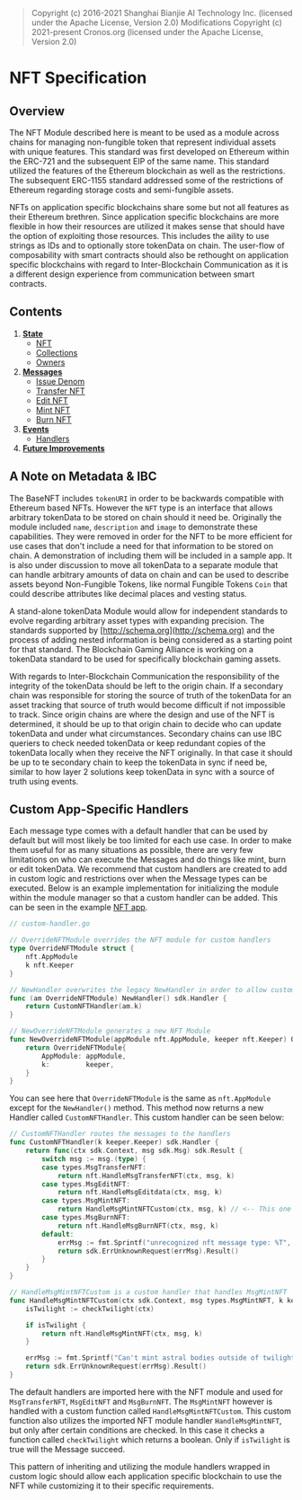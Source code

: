 <!--
order: 0
title: NFT Overview
parent:
  title: "NFT"
-->

> Copyright (c) 2016-2021 Shanghai Bianjie AI Technology Inc. (licensed under the Apache License, Version 2.0)
> Modifications Copyright (c) 2021-present Cronos.org (licensed under the Apache License, Version 2.0)

# NFT Specification

## Overview

The NFT Module described here is meant to be used as a module across chains for managing non-fungible token that represent individual assets with unique features. This standard was first developed on Ethereum within the ERC-721 and the subsequent EIP of the same name. This standard utilized the features of the Ethereum blockchain as well as the restrictions. The subsequent ERC-1155 standard addressed some of the restrictions of Ethereum regarding storage costs and semi-fungible assets.

NFTs on application specific blockchains share some but not all features as their Ethereum brethren. Since application specific blockchains are more flexible in how their resources are utilized it makes sense that should have the option of exploiting those resources. This includes the aility to use strings as IDs and to optionally store tokenData on chain. The user-flow of composability with smart contracts should also be rethought on application specific blockchains with regard to Inter-Blockchain Communication as it is a different design experience from communication between smart contracts.

## Contents

1. **[State](./01_state.md)**
   - [NFT](./01_state.md#nft)
   - [Collections](./01_state.md#collections)
   - [Owners](./01_state.md#owners)
1. **[Messages](./02_messages.md)**
   - [Issue Denom](./02_messages.md#msgissuedenom)
   - [Transfer NFT](./02_messages.md#msgtransfernft)
   - [Edit NFT](./02_messages.md#msgtransfernft)
   - [Mint NFT](./02_messages.md#msgmintnft)
   - [Burn NFT](./02_messages.md#msgburnnft)
1. **[Events](./03_events.md)**
   - [Handlers](03_events.md#handlers)
1. **[Future Improvements](./04_future_improvements.md)**

## A Note on Metadata & IBC

The BaseNFT includes `tokenURI` in order to be backwards compatible with Ethereum based NFTs. However the `NFT` type is an interface that allows arbitrary tokenData to be stored on chain should it need be. Originally the module included `name`, `description` and `image` to demonstrate these capabilities. They were removed in order for the NFT to be more efficient for use cases that don't include a need for that information to be stored on chain. A demonstration of including them will be included in a sample app. It is also under discussion to move all tokenData to a separate module that can handle arbitrary amounts of data on chain and can be used to describe assets beyond Non-Fungible Tokens, like normal Fungible Tokens `Coin` that could describe attributes like decimal places and vesting status.

A stand-alone tokenData Module would allow for independent standards to evolve regarding arbitrary asset types with expanding precision. The standards supported by [http://schema.org](http://schema.org) and the process of adding nested information is being considered as a starting point for that standard. The Blockchain Gaming Alliance is working on a tokenData standard to be used for specifically blockchain gaming assets.

With regards to Inter-Blockchain Communication the responsibility of the integrity of the tokenData should be left to the origin chain. If a secondary chain was responsible for storing the source of truth of the tokenData for an asset tracking that source of truth would become difficult if not impossible to track. Since origin chains are where the design and use of the NFT is determined, it should be up to that origin chain to decide who can update tokenData and under what circumstances. Secondary chains can use IBC queriers to check needed tokenData or keep redundant copies of the tokenData locally when they receive the NFT originally. In that case it should be up to te secondary chain to keep the tokenData in sync if need be, similar to how layer 2 solutions keep tokenData in sync with a source of truth using events.

## Custom App-Specific Handlers

Each message type comes with a default handler that can be used by default but will most likely be too limited for each use case. In order to make them useful for as many situations as possible, there are very few limitations on who can execute the Messages and do things like mint, burn or edit tokenData. We recommend that custom handlers are created to add in custom logic and restrictions over when the Message types can be executed. Below is an example implementation for initializing the module within the module manager so that a custom handler can be added. This can be seen in the example [NFT app](https://github.com/okwme/cosmos-nft).

```go
// custom-handler.go

// OverrideNFTModule overrides the NFT module for custom handlers
type OverrideNFTModule struct {
    nft.AppModule
    k nft.Keeper
}

// NewHandler overwrites the legacy NewHandler in order to allow custom logic for handling the messages
func (am OverrideNFTModule) NewHandler() sdk.Handler {
    return CustomNFTHandler(am.k)
}

// NewOverrideNFTModule generates a new NFT Module
func NewOverrideNFTModule(appModule nft.AppModule, keeper nft.Keeper) OverrideNFTModule {
    return OverrideNFTModule{
        AppModule: appModule,
        k:         keeper,
    }
}
```

You can see here that `OverrideNFTModule` is the same as `nft.AppModule` except for the `NewHandler()` method. This method now returns a new Handler called `CustomNFTHandler`. This custom handler can be seen below:

```go
// CustomNFTHandler routes the messages to the handlers
func CustomNFTHandler(k keeper.Keeper) sdk.Handler {
    return func(ctx sdk.Context, msg sdk.Msg) sdk.Result {
        switch msg := msg.(type) {
        case types.MsgTransferNFT:
            return nft.HandleMsgTransferNFT(ctx, msg, k)
        case types.MsgEditNFT:
            return nft.HandleMsgEditdata(ctx, msg, k)
        case types.MsgMintNFT:
            return HandleMsgMintNFTCustom(ctx, msg, k) // <-- This one is custom, the others fall back onto the default
        case types.MsgBurnNFT:
            return nft.HandleMsgBurnNFT(ctx, msg, k)
        default:
            errMsg := fmt.Sprintf("unrecognized nft message type: %T", msg)
            return sdk.ErrUnknownRequest(errMsg).Result()
        }
    }
}

// HandleMsgMintNFTCustom is a custom handler that handles MsgMintNFT
func HandleMsgMintNFTCustom(ctx sdk.Context, msg types.MsgMintNFT, k keeper.Keeper) sdk.Result {
    isTwilight := checkTwilight(ctx)

    if isTwilight {
        return nft.HandleMsgMintNFT(ctx, msg, k)
    }

    errMsg := fmt.Sprintf("Can't mint astral bodies outside of twilight!")
    return sdk.ErrUnknownRequest(errMsg).Result()
}
```

The default handlers are imported here with the NFT module and used for `MsgTransferNFT`, `MsgEditNFT` and `MsgBurnNFT`. The `MsgMintNFT` however is handled with a custom function called `HandleMsgMintNFTCustom`. This custom function also utilizes the imported NFT module handler `HandleMsgMintNFT`, but only after certain conditions are checked. In this case it checks a function called `checkTwilight` which returns a boolean. Only if `isTwilight` is true will the Message succeed.

This pattern of inheriting and utilizing the module handlers wrapped in custom logic should allow each application specific blockchain to use the NFT while customizing it to their specific requirements.
